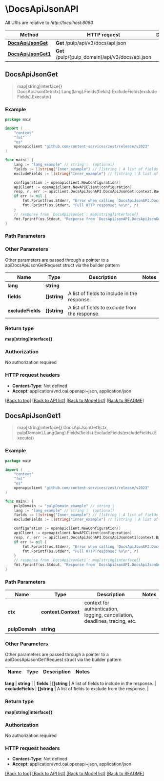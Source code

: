 # \DocsApiJsonAPI

All URIs are relative to *http://localhost:8080*

Method | HTTP request | Description
------------- | ------------- | -------------
[**DocsApiJsonGet**](DocsApiJsonAPI.md#DocsApiJsonGet) | **Get** /pulp/api/v3/docs/api.json | 
[**DocsApiJsonGet1**](DocsApiJsonAPI.md#DocsApiJsonGet1) | **Get** /pulp/{pulp_domain}/api/v3/docs/api.json | 



## DocsApiJsonGet

> map[string]interface{} DocsApiJsonGet(ctx).Lang(lang).Fields(fields).ExcludeFields(excludeFields).Execute()





### Example

```go
package main

import (
    "context"
    "fmt"
    "os"
    openapiclient "github.com/content-services/zest/release/v2023"
)

func main() {
    lang := "lang_example" // string |  (optional)
    fields := []string{"Inner_example"} // []string | A list of fields to include in the response. (optional)
    excludeFields := []string{"Inner_example"} // []string | A list of fields to exclude from the response. (optional)

    configuration := openapiclient.NewConfiguration()
    apiClient := openapiclient.NewAPIClient(configuration)
    resp, r, err := apiClient.DocsApiJsonAPI.DocsApiJsonGet(context.Background()).Lang(lang).Fields(fields).ExcludeFields(excludeFields).Execute()
    if err != nil {
        fmt.Fprintf(os.Stderr, "Error when calling `DocsApiJsonAPI.DocsApiJsonGet``: %v\n", err)
        fmt.Fprintf(os.Stderr, "Full HTTP response: %v\n", r)
    }
    // response from `DocsApiJsonGet`: map[string]interface{}
    fmt.Fprintf(os.Stdout, "Response from `DocsApiJsonAPI.DocsApiJsonGet`: %v\n", resp)
}
```

### Path Parameters



### Other Parameters

Other parameters are passed through a pointer to a apiDocsApiJsonGetRequest struct via the builder pattern


Name | Type | Description  | Notes
------------- | ------------- | ------------- | -------------
 **lang** | **string** |  | 
 **fields** | **[]string** | A list of fields to include in the response. | 
 **excludeFields** | **[]string** | A list of fields to exclude from the response. | 

### Return type

**map[string]interface{}**

### Authorization

No authorization required

### HTTP request headers

- **Content-Type**: Not defined
- **Accept**: application/vnd.oai.openapi+json, application/json

[[Back to top]](#) [[Back to API list]](../README.md#documentation-for-api-endpoints)
[[Back to Model list]](../README.md#documentation-for-models)
[[Back to README]](../README.md)


## DocsApiJsonGet1

> map[string]interface{} DocsApiJsonGet1(ctx, pulpDomain).Lang(lang).Fields(fields).ExcludeFields(excludeFields).Execute()





### Example

```go
package main

import (
    "context"
    "fmt"
    "os"
    openapiclient "github.com/content-services/zest/release/v2023"
)

func main() {
    pulpDomain := "pulpDomain_example" // string | 
    lang := "lang_example" // string |  (optional)
    fields := []string{"Inner_example"} // []string | A list of fields to include in the response. (optional)
    excludeFields := []string{"Inner_example"} // []string | A list of fields to exclude from the response. (optional)

    configuration := openapiclient.NewConfiguration()
    apiClient := openapiclient.NewAPIClient(configuration)
    resp, r, err := apiClient.DocsApiJsonAPI.DocsApiJsonGet1(context.Background(), pulpDomain).Lang(lang).Fields(fields).ExcludeFields(excludeFields).Execute()
    if err != nil {
        fmt.Fprintf(os.Stderr, "Error when calling `DocsApiJsonAPI.DocsApiJsonGet1``: %v\n", err)
        fmt.Fprintf(os.Stderr, "Full HTTP response: %v\n", r)
    }
    // response from `DocsApiJsonGet1`: map[string]interface{}
    fmt.Fprintf(os.Stdout, "Response from `DocsApiJsonAPI.DocsApiJsonGet1`: %v\n", resp)
}
```

### Path Parameters


Name | Type | Description  | Notes
------------- | ------------- | ------------- | -------------
**ctx** | **context.Context** | context for authentication, logging, cancellation, deadlines, tracing, etc.
**pulpDomain** | **string** |  | 

### Other Parameters

Other parameters are passed through a pointer to a apiDocsApiJsonGet1Request struct via the builder pattern


Name | Type | Description  | Notes
------------- | ------------- | ------------- | -------------

 **lang** | **string** |  | 
 **fields** | **[]string** | A list of fields to include in the response. | 
 **excludeFields** | **[]string** | A list of fields to exclude from the response. | 

### Return type

**map[string]interface{}**

### Authorization

No authorization required

### HTTP request headers

- **Content-Type**: Not defined
- **Accept**: application/vnd.oai.openapi+json, application/json

[[Back to top]](#) [[Back to API list]](../README.md#documentation-for-api-endpoints)
[[Back to Model list]](../README.md#documentation-for-models)
[[Back to README]](../README.md)

